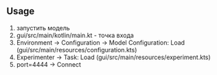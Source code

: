 ## Usage
1. запустить модель
2. gui/src/main/kotlin/main.kt - точка входа
3. Environment -> Configuration -> Model Configuration: Load (gui/src/main/resources/configuration.kts)
4. Experimenter -> Task: Load (gui/src/main/resources/experiment.kts)
5. port=4444 -> Connect

